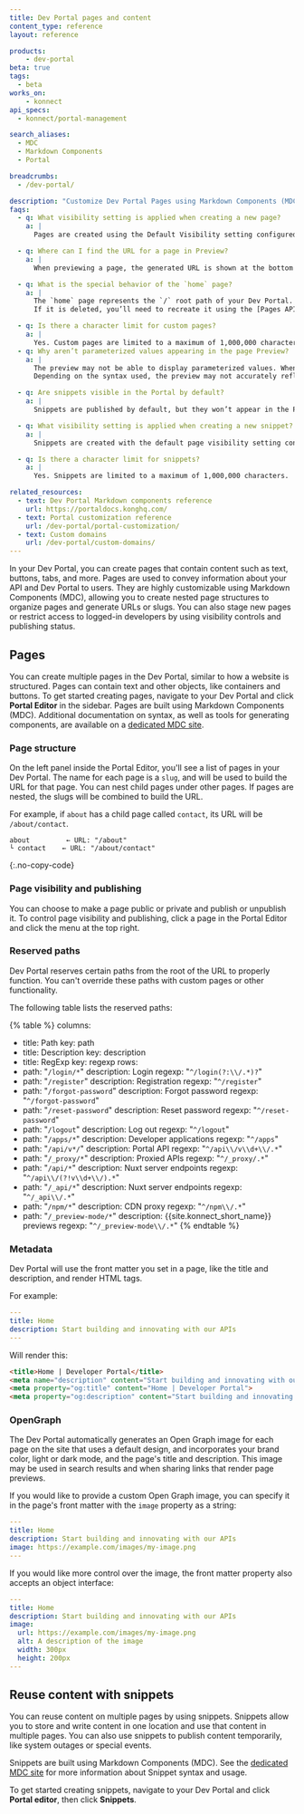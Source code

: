 ```yaml
---
title: Dev Portal pages and content
content_type: reference
layout: reference

products:
    - dev-portal
beta: true
tags:
  - beta
works_on:
    - konnect
api_specs:
  - konnect/portal-management

search_aliases:
  - MDC
  - Markdown Components
  - Portal

breadcrumbs:
  - /dev-portal/

description: "Customize Dev Portal Pages using Markdown Components (MDC)."
faqs:
  - q: What visibility setting is applied when creating a new page?
    a: |
      Pages are created using the Default Visibility setting configured in your [Portal Settings](/dev-portal/portal-settings/).

  - q: Where can I find the URL for a page in Preview?
    a: |
      When previewing a page, the generated URL is shown at the bottom of the preview window.

  - q: What is the special behavior of the `home` page?
    a: |
      The `home` page represents the `/` root path of your Dev Portal. 
      If it is deleted, you’ll need to recreate it using the [Pages API](/api/konnect/portal-management/#/operations/create-portal-page).

  - q: Is there a character limit for custom pages?
    a: |
      Yes. Custom pages are limited to a maximum of 1,000,000 characters.
  - q: Why aren’t parameterized values appearing in the page Preview?
    a: |
      The preview may not be able to display parameterized values. When the page is rendered in the Portal, parameters will be resolved. 
      Depending on the syntax used, the preview may not accurately reflect those values in Page or Snippet views.

  - q: Are snippets visible in the Portal by default?
    a: |
      Snippets are published by default, but they won’t appear in the Portal unless they are reused in a page.

  - q: What visibility setting is applied when creating a new snippet?
    a: |
      Snippets are created with the default page visibility setting configured in your [Portal settings](/dev-portal/portal-settings/).

  - q: Is there a character limit for snippets?
    a: |
      Yes. Snippets are limited to a maximum of 1,000,000 characters.

related_resources:
  - text: Dev Portal Markdown components reference
    url: https://portaldocs.konghq.com/
  - text: Portal customization reference
    url: /dev-portal/portal-customization/
  - text: Custom domains
    url: /dev-portal/custom-domains/
---
```


In your Dev Portal, you can create pages that contain content such as text, buttons, tabs, and more. Pages are used to convey information about your API and Dev Portal to users. They are highly customizable using Markdown Components (MDC), allowing you to create nested page structures to organize pages and generate URLs or slugs. You can also stage new pages or restrict access to logged-in developers by using visibility controls and publishing status.

## Pages

You can create multiple pages in the Dev Portal, similar to how a website is structured. Pages can contain text and other objects, like containers and buttons. To get started creating pages, navigate to your Dev Portal and click **Portal Editor** in the sidebar. Pages are built using Markdown Components (MDC). Additional documentation on syntax, as well as tools for generating components, are available on a [dedicated MDC site](https://portaldocs.konghq.com/).

### Page structure

On the left panel inside the Portal Editor, you'll see a list of pages in your Dev Portal. The name for each page is a `slug`, and will be used to build the URL for that page. You can nest child pages under other pages. If pages are nested, the slugs will be combined to build the URL.

For example, if `about` has a child page called `contact`, its URL will be `/about/contact`.

```
about         ← URL: "/about"
└ contact    ← URL: "/about/contact"
```
{:.no-copy-code}

### Page visibility and publishing

You can choose to make a page public or private and publish or unpublish it. To control page visibility and publishing, click a page in the Portal Editor and click the menu at the top right.

### Reserved paths

Dev Portal reserves certain paths from the root of the URL to properly function.
You can't override these paths with custom pages or other functionality.

The following table lists the reserved paths:

<!-- vale off -->
{% table %}
columns:
  - title: Path
    key: path
  - title: Description
    key: description
  - title: RegExp
    key: regexp
rows:
  - path: "`/login/*`"
    description: Login
    regexp: "`^/login(?:\\/.*)?`"
  - path: "`/register`"
    description: Registration
    regexp: "`^/register`"
  - path: "`/forgot-password`"
    description: Forgot password
    regexp: "`^/forgot-password`"
  - path: "`/reset-password`"
    description: Reset password
    regexp: "`^/reset-password`"
  - path: "`/logout`"
    description: Log out
    regexp: "`^/logout`"
  - path: "`/apps/*`"
    description: Developer applications
    regexp: "`^/apps`"
  - path: "`/api/v*/`"
    description: Portal API
    regexp: "`^/api\\/v\\d+\\/.*`"
  - path: "`/_proxy/*`"
    description: Proxied APIs
    regexp: "`^/_proxy/.*`"
  - path: "`/api/*`"
    description: Nuxt server endpoints
    regexp: "`^/api\\/(?!v\\d+\\/).*`"
  - path: "`/_api/*`"
    description: Nuxt server endpoints
    regexp: "`^/_api\\/.*`"
  - path: "`/npm/*`"
    description: CDN proxy
    regexp: "`^/npm\\/.*`"
  - path: "`/_preview-mode/*`"
    description: {{site.konnect_short_name}} previews
    regexp: "`^/_preview-mode\\/.*`"
{% endtable %}

<!--vale on -->


### Metadata

Dev Portal will use the front matter you set in a page, like the title and description, and render HTML tags.

For example: 

```yaml
---
title: Home
description: Start building and innovating with our APIs
---
```

Will render this: 

```html
<title>Home | Developer Portal</title>
<meta name="description" content="Start building and innovating with our APIs">
<meta property="og:title" content="Home | Developer Portal">
<meta property="og:description" content="Start building and innovating with our APIs">
```

### OpenGraph

The Dev Portal automatically generates an Open Graph image for each page on the site that uses a default design, and incorporates your brand color, light or dark mode, and the page's title and description. This image may be used in search results and when sharing links that render page previews.

If you would like to provide a custom Open Graph image, you can specify it in the page's front matter with the `image` property as a string:

```yaml
---
title: Home
description: Start building and innovating with our APIs
image: https://example.com/images/my-image.png
---
```

If you would like more control over the image, the front matter property also accepts an object interface:

```yaml
---
title: Home
description: Start building and innovating with our APIs
image:
  url: https://example.com/images/my-image.png
  alt: A description of the image
  width: 300px
  height: 200px
---
```

## Reuse content with snippets

You can reuse content on multiple pages by using snippets. Snippets allow you to store and write content in one location and use that content in multiple pages. You can also use snippets to publish content temporarily, like system outages or special events. 

Snippets are built using Markdown Components (MDC). See the [dedicated MDC site](https://portaldocs.konghq.com/components/snippet) for more information about Snippet syntax and usage.

To get started creating snippets, navigate to your Dev Portal and click **Portal editor**, then click **Snippets**. 

